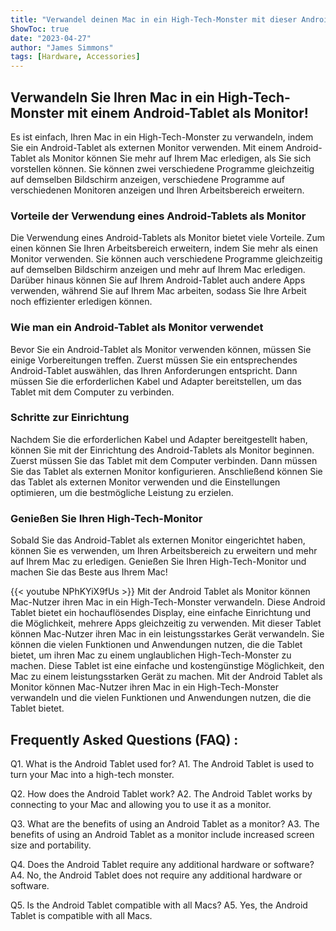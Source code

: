 ```yaml
---
title: "Verwandel deinen Mac in ein High-Tech-Monster mit dieser Android Tablet als Monitor!"
ShowToc: true 
date: "2023-04-27"
author: "James Simmons" 
tags: [Hardware, Accessories]
---
```

## Verwandeln Sie Ihren Mac in ein High-Tech-Monster mit einem Android-Tablet als Monitor!

Es ist einfach, Ihren Mac in ein High-Tech-Monster zu verwandeln, indem Sie ein Android-Tablet als externen Monitor verwenden. Mit einem Android-Tablet als Monitor können Sie mehr auf Ihrem Mac erledigen, als Sie sich vorstellen können. Sie können zwei verschiedene Programme gleichzeitig auf demselben Bildschirm anzeigen, verschiedene Programme auf verschiedenen Monitoren anzeigen und Ihren Arbeitsbereich erweitern.

### Vorteile der Verwendung eines Android-Tablets als Monitor

Die Verwendung eines Android-Tablets als Monitor bietet viele Vorteile. Zum einen können Sie Ihren Arbeitsbereich erweitern, indem Sie mehr als einen Monitor verwenden. Sie können auch verschiedene Programme gleichzeitig auf demselben Bildschirm anzeigen und mehr auf Ihrem Mac erledigen. Darüber hinaus können Sie auf Ihrem Android-Tablet auch andere Apps verwenden, während Sie auf Ihrem Mac arbeiten, sodass Sie Ihre Arbeit noch effizienter erledigen können.

### Wie man ein Android-Tablet als Monitor verwendet

Bevor Sie ein Android-Tablet als Monitor verwenden können, müssen Sie einige Vorbereitungen treffen. Zuerst müssen Sie ein entsprechendes Android-Tablet auswählen, das Ihren Anforderungen entspricht. Dann müssen Sie die erforderlichen Kabel und Adapter bereitstellen, um das Tablet mit dem Computer zu verbinden.

### Schritte zur Einrichtung

Nachdem Sie die erforderlichen Kabel und Adapter bereitgestellt haben, können Sie mit der Einrichtung des Android-Tablets als Monitor beginnen. Zuerst müssen Sie das Tablet mit dem Computer verbinden. Dann müssen Sie das Tablet als externen Monitor konfigurieren. Anschließend können Sie das Tablet als externen Monitor verwenden und die Einstellungen optimieren, um die bestmögliche Leistung zu erzielen.

### Genießen Sie Ihren High-Tech-Monitor

Sobald Sie das Android-Tablet als externen Monitor eingerichtet haben, können Sie es verwenden, um Ihren Arbeitsbereich zu erweitern und mehr auf Ihrem Mac zu erledigen. Genießen Sie Ihren High-Tech-Monitor und machen Sie das Beste aus Ihrem Mac!

{{< youtube NPhKYiX9fUs >}} 
Mit der Android Tablet als Monitor können Mac-Nutzer ihren Mac in ein High-Tech-Monster verwandeln. Diese Android Tablet bietet ein hochauflösendes Display, eine einfache Einrichtung und die Möglichkeit, mehrere Apps gleichzeitig zu verwenden. Mit dieser Tablet können Mac-Nutzer ihren Mac in ein leistungsstarkes Gerät verwandeln. Sie können die vielen Funktionen und Anwendungen nutzen, die die Tablet bietet, um ihren Mac zu einem unglaublichen High-Tech-Monster zu machen. Diese Tablet ist eine einfache und kostengünstige Möglichkeit, den Mac zu einem leistungsstarken Gerät zu machen. Mit der Android Tablet als Monitor können Mac-Nutzer ihren Mac in ein High-Tech-Monster verwandeln und die vielen Funktionen und Anwendungen nutzen, die die Tablet bietet.

## Frequently Asked Questions (FAQ) :
Q1. What is the Android Tablet used for? 
A1. The Android Tablet is used to turn your Mac into a high-tech monster.

Q2. How does the Android Tablet work? 
A2. The Android Tablet works by connecting to your Mac and allowing you to use it as a monitor.

Q3. What are the benefits of using an Android Tablet as a monitor? 
A3. The benefits of using an Android Tablet as a monitor include increased screen size and portability.

Q4. Does the Android Tablet require any additional hardware or software? 
A4. No, the Android Tablet does not require any additional hardware or software.

Q5. Is the Android Tablet compatible with all Macs? 
A5. Yes, the Android Tablet is compatible with all Macs.


